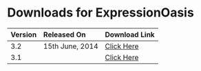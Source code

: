 # Downloads for ExpressionOasis #

| **Version** | **Released On** | **Download Link** |
|:------------|:----------------|:------------------|
| 3.2 | 15th June, 2014 | [Click Here](https://expressionoasis.googlecode.com/svn/downloads/expressionoasis-3.2.zip) |
| 3.1 |  | [Click Here](https://expressionoasis.googlecode.com/svn/downloads/expressionoasis-3-1.rar) |